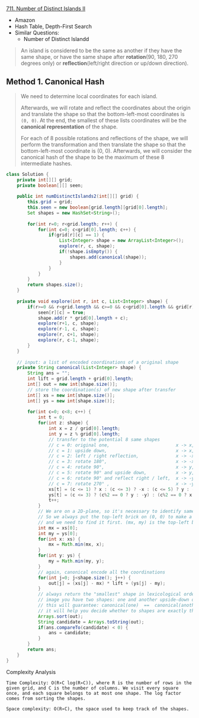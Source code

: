 [711. Number of Distinct Islands II](https://leetcode.com/problems/number-of-distinct-islands-ii/)

* Amazon
* Hash Table, Depth-First Search
* Similar Questions:
    * Number of Distinct Islandd
    
    
> An island is considered to be the same as another if they have the same shape, or have the same shape after **rotation**(90, 180, 270 degrees only)
> or **reflection**(left/right direction or up/down direction).


## Method 1. Canonical Hash
> We need to determine local coordinates for each island.
>
> Afterwards, we will rotate and reflect the coordinates about the origin and translate the shape so that the bottom-left-most coordinates is `(0, 0)`.
> At the end, the smallest of these lists coordinates will be the **canonical representation** of the shape.
> 
> For each of 8 possible rotations and reflections of the shape, we will perform the transformation and then translate the shape so that the bottom-left-most coordinate is (0, 0). 
> Afterwards, we will consider the canonical hash of the shape to be the maximum of these 8 intermediate hashes.
```java 
class Solution {
    private int[][] grid;
    private boolean[][] seen;
    
    public int numDistinctIslands2(int[][] grid) {
        this.grid = grid;
        this.seen = new boolean[grid.length][grid[0].length];
        Set shapes = new HashSet<String>();
        
        for(int r=0; r<grid.length; r++) {
            for(int c=0; c<grid[0].length; c++) {
                if(grid[r][c] == 1) {
                    List<Integer> shape = new ArrayList<Integer>();
                    explore(r, c, shape);
                    if(!shape.isEmpty()) {
                        shapes.add(canonical(shape));
                    }
                }
            }
        }
        return shapes.size();
    }
    
    private void explore(int r, int c, List<Integer> shape) {
        if(r>=0 && r<grid.length && c>=0 && c<grid[0].length && grid[r][c]==1 && !seen[r][c]) {
            seen[r][c] = true;
            shape.add(r * grid[0].length + c);
            explore(r+1, c, shape);
            explore(r-1, c, shape);
            explore(r, c+1, shape);
            explore(r, c-1, shape);
        }
    }
    
    // input: a list of encoded coordinations of a original shape
    private String canonical(List<Integer> shape) {
        String ans = "";
        int lift = grid.length + grid[0].length;
        int[] out = new int[shape.size()];
        // store the coordination(s) of new shape after transfer
        int[] xs = new int[shape.size()];
        int[] ys = new int[shape.size()];
        
        for(int c=0; c<8; c++) {
            int t = 0;
            for(int z: shape) {
                int x = z / grid[0].length;
                int y = z % grid[0].length;
                // transfer to the potential 8 same shapes
                // c = 0: original one,                         x -> x,  y -> y
                // c = 1: upside down,                          x -> x,  y -> -y
                // c = 2: left / right reflection,              x -> -x, y -> y
                // c = 3: rotate 180°,                          x -> -x, y -> -y
                // c = 4: rotate 90°,                           x -> y,  y -> x
                // c = 5: rotate 90° and upside down,           x -> y,  y -> -x
                // c = 6: rotate 90° and reflect right / left,  x -> -y, y -> x
                // c = 7: rotate 270° ,                         x -> -y, y -> -x
                xs[t] = (c <= 1) ? x : (c <= 3) ? -x : (c <= 5) ? y : -y;
                ys[t] = (c <= 3) ? (c%2 == 0 ? y : -y) : (c%2 == 0 ? x : -x);
                t++;
            }
            // We are on a 2D-plane, so it's necessary to identify same shapes after translation.
            // So we always put the top-left brick on (0, 0) to make a shape canonical,
            // and we need to find it first. (mx, my) is the top-left brick.
            int mx = xs[0];
            int my = ys[0];
            for(int x: xs) {
                mx = Math.min(mx, x);
            }
            for(int y: ys) {
                my = Math.min(my, y);
            }
            // again, canonical encode all the coordinations
            for(int j=0; j<shape.size(); j++) {
                out[j] = (xs[j] - mx) * lift + (ys[j] - my);
            }
            // always return the "smallest" shape in lexicological order
            // image you have two shapes: one and another upside-down one
            // this will guarantee: canonical(one)  ==  canonical(another)
            // it will help you decide whether to shapes are exactly the same
            Arrays.sort(out);
            String candidate = Arrays.toString(out);
            if(ans.compareTo(candidate) < 0) {
                ans = candidate;
            }
        }
        return ans;
    }
}
```

Complexity Analysis

    Time Complexity: O(R∗C log⁡(R∗C)), where R is the number of rows in the given grid, and C is the number of columns. We visit every square once, and each square belongs to at most one shape. The log factor comes from sorting the shapes.

    Space complexity: O(R∗C), the space used to keep track of the shapes.



